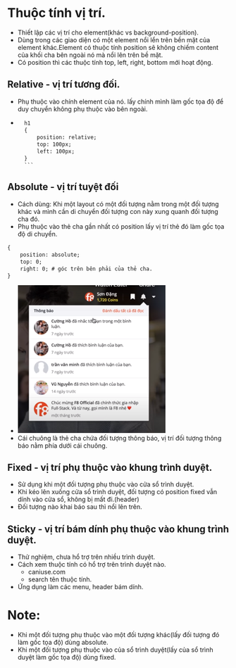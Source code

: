 # Thuộc tính vị trí.
+ Thiết lập các vị trí cho element(khác vs background-position).
+ Dùng trong các giao diện có một element nổi lển trên bền mặt của element khác.Element có thuộc tính position sẽ không chiếm content của khối cha bên ngoài nó mà nổi lên trên bề mặt.
+ Có position thì các thuộc tính top, left, right, bottom mới hoạt động. 

## Relative - vị trí tương đối.
+ Phụ thuộc vào chính element của nó. lấy chính mình làm gốc tọa độ để duy chuyển không phụ thuộc vào bên ngoài.
+ ````
    h1
    {
        position: relative;
        top: 100px;
        left: 100px;
    }
    ```

## Absolute - vị trí tuyệt đối
+ Cách dùng: Khi một layout có một đối tượng nằm trong một đối tượng khác và mình cần di chuyển đối tượng con này xung quanh đối tượng cha đó.
+ Phụ thuộc vào thẻ cha gần nhất có position lấy vị trí thẻ đó làm gốc tọa độ di chuyển.
```
{
    position: absolute;
    top: 0;
    right: 0; # góc trên bên phải của thẻ cha.
}
```
+ ![image](Absolute_position.PNG)
+ Cái chuông là thẻ cha chứa đối tượng thông báo, vị trí đối tượng thông báo nằm phía dưới cái chuông.

## Fixed - vị trí phụ thuộc vào khung trình duyệt.
+ Sử dụng khi một đối tượng phụ thuộc vào cửa sổ trình duyệt.
+ Khi kéo lên xuống cửa sổ trình duyệt, đối tượng có position fixed vẫn dính vào cửa sổ, không bị mất đi.(header)
+ Đối tượng nào khai báo sau thì nổi lên trên.

## Sticky - vị trí bám dính phụ thuộc vào khung trình duyệt.
+ Thử nghiệm, chưa hổ  trợ trên nhiều trình duyệt.
+ Cách xem thuộc tính có hổ trợ trên trình duyệt nào.
    + caniuse.com 
    + search tên thuộc tính.
+ Ứng dụng làm các menu, header bám dính.

# Note:
+ Khi một đối tượng phụ thuộc vào một đối tượng khác(lấy đối tượng đó làm gốc tọa độ) dùng absolute.
+ Khi một đối tượng phụ thuộc vào của sổ trình duyệt(lấy của sổ trình duyệt làm gốc tọa độ) dùng fixed.